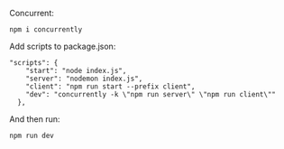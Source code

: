 
Concurrent:
```
npm i concurrently
```
Add scripts to package.json:
```
"scripts": {
    "start": "node index.js",
    "server": "nodemon index.js",
    "client": "npm run start --prefix client",
    "dev": "concurrently -k \"npm run server\" \"npm run client\""
  },
```
And then run:
```
npm run dev
```
